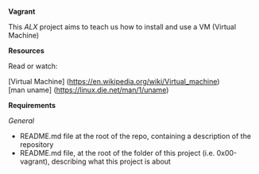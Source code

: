__Vagrant__   
 
This *ALX* project aims to teach us how to install and use a VM (Virtual Machine)  
  
__Resources__    

Read or watch:    
   
[Virtual Machine] (https://en.wikipedia.org/wiki/Virtual_machine)    
[man uname] (https://linux.die.net/man/1/uname)    
     
__Requirements__ 
   
_General_  
    
* README.md file at the root of the repo, containing a description of the repository     
* README.md file, at the root of the folder of this project (i.e. 0x00-vagrant), describing what this project is about
